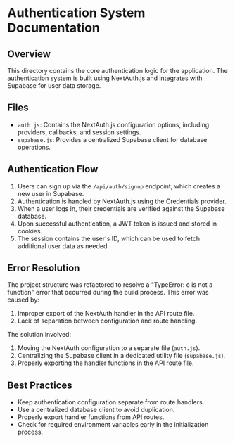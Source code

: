 # Authentication System Documentation

## Overview

This directory contains the core authentication logic for the application. The authentication system is built using NextAuth.js and integrates with Supabase for user data storage.

## Files

- `auth.js`: Contains the NextAuth.js configuration options, including providers, callbacks, and session settings.
- `supabase.js`: Provides a centralized Supabase client for database operations.

## Authentication Flow

1. Users can sign up via the `/api/auth/signup` endpoint, which creates a new user in Supabase.
2. Authentication is handled by NextAuth.js using the Credentials provider.
3. When a user logs in, their credentials are verified against the Supabase database.
4. Upon successful authentication, a JWT token is issued and stored in cookies.
5. The session contains the user's ID, which can be used to fetch additional user data as needed.

## Error Resolution

The project structure was refactored to resolve a "TypeError: c is not a function" error that occurred during the build process. This error was caused by:

1. Improper export of the NextAuth handler in the API route file.
2. Lack of separation between configuration and route handling.

The solution involved:

1. Moving the NextAuth configuration to a separate file (`auth.js`).
2. Centralizing the Supabase client in a dedicated utility file (`supabase.js`).
3. Properly exporting the handler functions in the API route file.

## Best Practices

- Keep authentication configuration separate from route handlers.
- Use a centralized database client to avoid duplication.
- Properly export handler functions from API routes.
- Check for required environment variables early in the initialization process. 